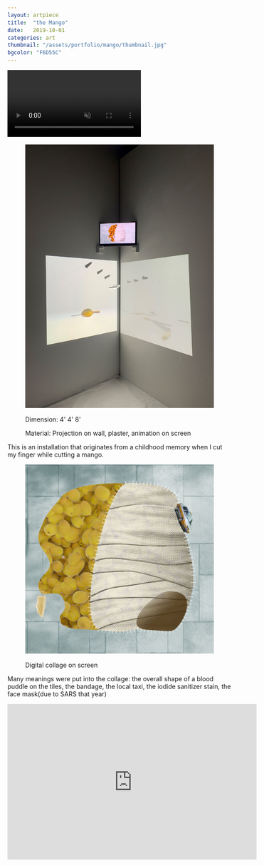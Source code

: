 ```yaml
---
layout: artpiece
title:  "the Mango"
date:   2019-10-01
categories: art
thumbnail: "/assets/portfolio/mango/thumbnail.jpg"
bgcolor: "F6D55C"
---
```


<video class="embedded" muted autoplay loop playsinline>
  <source src="/assets/portfolio/mango/3.mp4" type="video/mp4" />
  Your browser does not support the video tag.
</video>

<figure class="center-fit">
  <img src="/assets/portfolio/mango/1.jpg" alt="Installation Photo" />
  <figcaption>
    <p>Dimension: 4' 4' 8' </p>
    <P>Material: Projection on wall, plaster, animation on screen</P>
  </figcaption>
</figure>

This is an installation that originates from a childhood memory when I cut my finger while cutting a mango.

<figure class="center-fit">
  <img src="/assets/portfolio/mango/collage.jpg" alt="Collage" />
  <figcaption>
    <P>Digital collage on screen</P>
  </figcaption>
</figure>

Many meanings were put into the collage: the overall shape of a blood puddle on the tiles, the bandage, the local taxi, the iodide sanitizer stain, the face mask(due to SARS that year)

<div class="video-responsive">
<iframe width="560" height="349" src="https://www.youtube.com/embed/JvgPgPbBv7E" frameborder="0" allow="accelerometer; autoplay; encrypted-media; gyroscope; picture-in-picture" allowfullscreen></iframe>
</div>